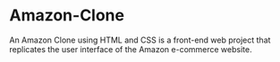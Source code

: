 # Amazon-Clone
An Amazon Clone using HTML and CSS is a front-end web project that replicates the user interface of the Amazon e-commerce website.
